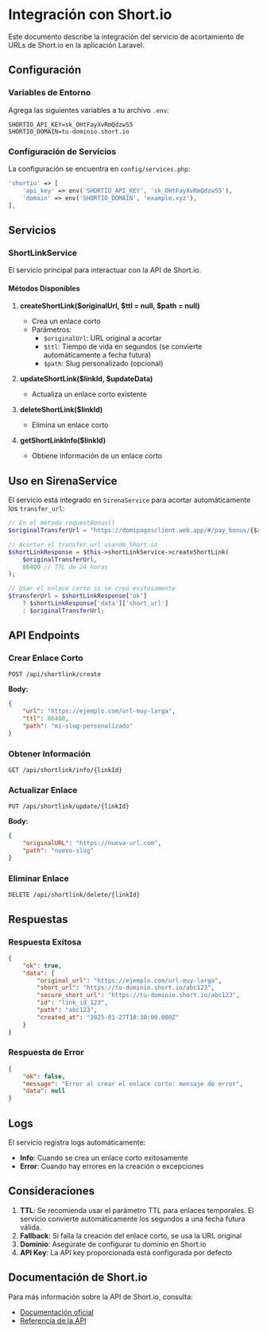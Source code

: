 # Integración con Short.io

Este documento describe la integración del servicio de acortamiento de URLs de Short.io en la aplicación Laravel.

## Configuración

### Variables de Entorno

Agrega las siguientes variables a tu archivo `.env`:

```env
SHORTIO_API_KEY=sk_OHtFayXvRmQdzwS5
SHORTIO_DOMAIN=tu-dominio.short.io
```

### Configuración de Servicios

La configuración se encuentra en `config/services.php`:

```php
'shortio' => [
    'api_key' => env('SHORTIO_API_KEY', 'sk_OHtFayXvRmQdzwS5'),
    'domain' => env('SHORTIO_DOMAIN', 'example.xyz'),
],
```

## Servicios

### ShortLinkService

El servicio principal para interactuar con la API de Short.io.

#### Métodos Disponibles

1. **createShortLink($originalUrl, $ttl = null, $path = null)**
   - Crea un enlace corto
   - Parámetros:
     - `$originalUrl`: URL original a acortar
     - `$ttl`: Tiempo de vida en segundos (se convierte automáticamente a fecha futura)
     - `$path`: Slug personalizado (opcional)

2. **updateShortLink($linkId, $updateData)**
   - Actualiza un enlace corto existente

3. **deleteShortLink($linkId)**
   - Elimina un enlace corto

4. **getShortLinkInfo($linkId)**
   - Obtiene información de un enlace corto

## Uso en SirenaService

El servicio está integrado en `SirenaService` para acortar automáticamente los `transfer_url`:

```php
// En el método requestBonus()
$originalTransferUrl = "https://domipagosclient.web.app/#/pay_bonus/{$responseData['data']['id']}";

// Acortar el transfer_url usando Short.io
$shortLinkResponse = $this->shortLinkService->createShortLink(
    $originalTransferUrl,
    86400 // TTL de 24 horas
);

// Usar el enlace corto si se creó exitosamente
$transferUrl = $shortLinkResponse['ok'] 
    ? $shortLinkResponse['data']['short_url'] 
    : $originalTransferUrl;
```

## API Endpoints

### Crear Enlace Corto
```
POST /api/shortlink/create
```

**Body:**
```json
{
    "url": "https://ejemplo.com/url-muy-larga",
    "ttl": 86400,
    "path": "mi-slug-personalizado"
}
```

### Obtener Información
```
GET /api/shortlink/info/{linkId}
```

### Actualizar Enlace
```
PUT /api/shortlink/update/{linkId}
```

**Body:**
```json
{
    "originalURL": "https://nueva-url.com",
    "path": "nuevo-slug"
}
```

### Eliminar Enlace
```
DELETE /api/shortlink/delete/{linkId}
```

## Respuestas

### Respuesta Exitosa
```json
{
    "ok": true,
    "data": {
        "original_url": "https://ejemplo.com/url-muy-larga",
        "short_url": "https://tu-dominio.short.io/abc123",
        "secure_short_url": "https://tu-dominio.short.io/abc123",
        "id": "link_id_123",
        "path": "abc123",
        "created_at": "2025-01-27T10:30:00.000Z"
    }
}
```

### Respuesta de Error
```json
{
    "ok": false,
    "message": "Error al crear el enlace corto: mensaje de error",
    "data": null
}
```

## Logs

El servicio registra logs automáticamente:

- **Info**: Cuando se crea un enlace corto exitosamente
- **Error**: Cuando hay errores en la creación o excepciones

## Consideraciones

1. **TTL**: Se recomienda usar el parámetro TTL para enlaces temporales. El servicio convierte automáticamente los segundos a una fecha futura válida.
2. **Fallback**: Si falla la creación del enlace corto, se usa la URL original
3. **Dominio**: Asegúrate de configurar tu dominio en Short.io
4. **API Key**: La API key proporcionada está configurada por defecto

## Documentación de Short.io

Para más información sobre la API de Short.io, consulta:
- [Documentación oficial](https://developers.short.io/docs/creating-your-first-short-link)
- [Referencia de la API](https://developers.short.io/reference/post_links) 